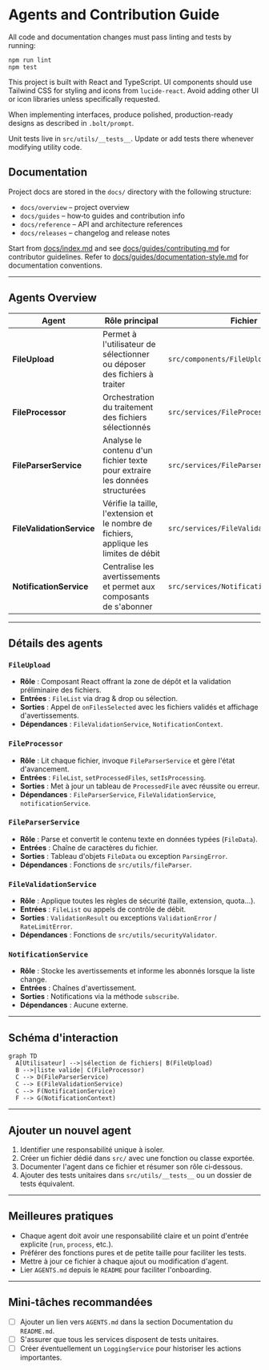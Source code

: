 # Agents and Contribution Guide

All code and documentation changes must pass linting and tests by running:

```
npm run lint
npm test
```

This project is built with React and TypeScript. UI components should use Tailwind CSS for styling and icons from `lucide-react`. Avoid adding other UI or icon libraries unless specifically requested.

When implementing interfaces, produce polished, production-ready designs as described in `.bolt/prompt`.

Unit tests live in `src/utils/__tests__`. Update or add tests there whenever modifying utility code.

## Documentation

Project docs are stored in the `docs/` directory with the following structure:

- `docs/overview` – project overview
- `docs/guides` – how‑to guides and contribution info
- `docs/reference` – API and architecture references
- `docs/releases` – changelog and release notes

Start from [docs/index.md](docs/index.md) and see
[docs/guides/contributing.md](docs/guides/contributing.md) for contributor guidelines.
Refer to [docs/guides/documentation-style.md](docs/guides/documentation-style.md) for documentation conventions.

---

## Agents Overview

| Agent | Rôle principal | Fichier | Entrées | Sorties |
|-------|----------------|---------|---------|---------|
| **FileUpload** | Permet à l'utilisateur de sélectionner ou déposer des fichiers à traiter | `src/components/FileUpload.tsx` | `FileList` depuis l'interface | Appelle `FileProcessor` et affiche les erreurs de validation |
| **FileProcessor** | Orchestration du traitement des fichiers sélectionnés | `src/services/FileProcessor.ts` | `FileList`, setters React pour l'état | Met à jour la liste de `ProcessedFile` et déclenche la conversion JSON |
| **FileParserService** | Analyse le contenu d'un fichier texte pour extraire les données structurées | `src/services/FileParserService.ts` | Contenu texte brut | Tableau de `FileData` |
| **FileValidationService** | Vérifie la taille, l'extension et le nombre de fichiers, applique les limites de débit | `src/services/FileValidationService.ts` | `FileList` | Résultat de validation ou exception |
| **NotificationService** | Centralise les avertissements et permet aux composants de s'abonner | `src/services/NotificationService.ts` | Messages d'avertissement | Notifications via `NotificationContext` |

---

## Détails des agents

### `FileUpload`
- **Rôle** : Composant React offrant la zone de dépôt et la validation préliminaire des fichiers.
- **Entrées** : `FileList` via drag & drop ou sélection.
- **Sorties** : Appel de `onFilesSelected` avec les fichiers validés et affichage d'avertissements.
- **Dépendances** : `FileValidationService`, `NotificationContext`.

### `FileProcessor`
- **Rôle** : Lit chaque fichier, invoque `FileParserService` et gère l'état d'avancement.
- **Entrées** : `FileList`, `setProcessedFiles`, `setIsProcessing`.
- **Sorties** : Met à jour un tableau de `ProcessedFile` avec réussite ou erreur.
- **Dépendances** : `FileParserService`, `FileValidationService`, `notificationService`.

### `FileParserService`
- **Rôle** : Parse et convertit le contenu texte en données typées (`FileData`).
- **Entrées** : Chaîne de caractères du fichier.
- **Sorties** : Tableau d'objets `FileData` ou exception `ParsingError`.
- **Dépendances** : Fonctions de `src/utils/fileParser`.

### `FileValidationService`
- **Rôle** : Applique toutes les règles de sécurité (taille, extension, quota...).
- **Entrées** : `FileList` ou appels de contrôle de débit.
- **Sorties** : `ValidationResult` ou exceptions `ValidationError` / `RateLimitError`.
- **Dépendances** : Fonctions de `src/utils/securityValidator`.

### `NotificationService`
- **Rôle** : Stocke les avertissements et informe les abonnés lorsque la liste change.
- **Entrées** : Chaînes d'avertissement.
- **Sorties** : Notifications via la méthode `subscribe`.
- **Dépendances** : Aucune externe.

---

## Schéma d'interaction

```mermaid
graph TD
  A[Utilisateur] -->|sélection de fichiers| B(FileUpload)
  B -->|liste valide| C(FileProcessor)
  C --> D(FileParserService)
  C --> E(FileValidationService)
  C --> F(NotificationService)
  F --> G(NotificationContext)
```

---

## Ajouter un nouvel agent
1. Identifier une responsabilité unique à isoler.
2. Créer un fichier dédié dans `src/` avec une fonction ou classe exportée.
3. Documenter l'agent dans ce fichier et résumer son rôle ci‑dessous.
4. Ajouter des tests unitaires dans `src/utils/__tests__` ou un dossier de tests équivalent.

---

## Meilleures pratiques
* Chaque agent doit avoir une responsabilité claire et un point d'entrée explicite (`run`, `process`, etc.).
* Préférer des fonctions pures et de petite taille pour faciliter les tests.
* Mettre à jour ce fichier à chaque ajout ou modification d'agent.
* Lier `AGENTS.md` depuis le `README` pour faciliter l'onboarding.

---

## Mini-tâches recommandées
* [ ] Ajouter un lien vers `AGENTS.md` dans la section Documentation du `README.md`.
* [ ] S'assurer que tous les services disposent de tests unitaires.
* [ ] Créer éventuellement un `LoggingService` pour historiser les actions importantes.
